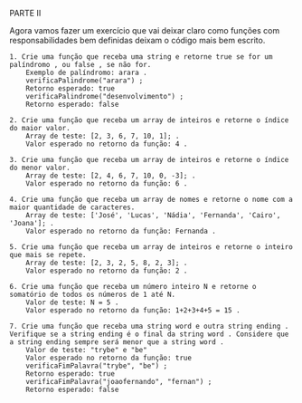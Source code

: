 PARTE II

Agora vamos fazer um exercício que vai deixar claro como funções com responsabilidades bem definidas deixam o código mais bem escrito.

    1. Crie uma função que receba uma string e retorne true se for um palíndromo , ou false , se não for.
        Exemplo de palíndromo: arara .
        verificaPalindrome("arara") ;
        Retorno esperado: true
        verificaPalindrome("desenvolvimento") ;
        Retorno esperado: false

    2. Crie uma função que receba um array de inteiros e retorne o índice do maior valor.
        Array de teste: [2, 3, 6, 7, 10, 1]; .
        Valor esperado no retorno da função: 4 .

    3. Crie uma função que receba um array de inteiros e retorne o índice do menor valor.
        Array de teste: [2, 4, 6, 7, 10, 0, -3]; .
        Valor esperado no retorno da função: 6 .

    4. Crie uma função que receba um array de nomes e retorne o nome com a maior quantidade de caracteres.
        Array de teste: ['José', 'Lucas', 'Nádia', 'Fernanda', 'Cairo', 'Joana']; .
        Valor esperado no retorno da função: Fernanda .

    5. Crie uma função que receba um array de inteiros e retorne o inteiro que mais se repete.
        Array de teste: [2, 3, 2, 5, 8, 2, 3]; .
        Valor esperado no retorno da função: 2 .

    6. Crie uma função que receba um número inteiro N e retorne o somatório de todos os números de 1 até N.
        Valor de teste: N = 5 .
        Valor esperado no retorno da função: 1+2+3+4+5 = 15 .

    7. Crie uma função que receba uma string word e outra string ending . Verifique se a string ending é o final da string word . Considere que a string ending sempre será menor que a string word .
        Valor de teste: "trybe" e "be"
        Valor esperado no retorno da função: true
        verificaFimPalavra("trybe", "be") ;
        Retorno esperado: true
        verificaFimPalavra("joaofernando", "fernan") ;
        Retorno esperado: false